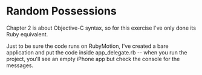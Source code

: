 # Random Possessions

Chapter 2 is about Objective-C syntax, so for this exercise I've only done its 
Ruby equivalent.

Just to be sure the code runs on RubyMotion, I've created a bare application
and put the code inside app_delegate.rb -- when you run the project, you'll see 
an empty iPhone app but check the console for the messages.
